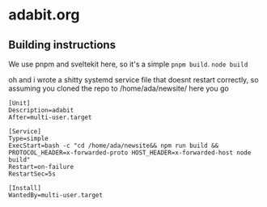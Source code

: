 # adabit.org

## Building instructions
We use pnpm and sveltekit here, so it's a simple `pnpm build`. `node build`

oh and i wrote a shitty systemd service file that doesnt restart correctly, so assuming you cloned the repo to /home/ada/newsite/ here you go

```
[Unit]
Description=adabit
After=multi-user.target

[Service]
Type=simple
ExecStart=bash -c "cd /home/ada/newsite&& npm run build && PROTOCOL_HEADER=x-forwarded-proto HOST_HEADER=x-forwarded-host node build"
Restart=on-failure
RestartSec=5s

[Install]
WantedBy=multi-user.target
```

